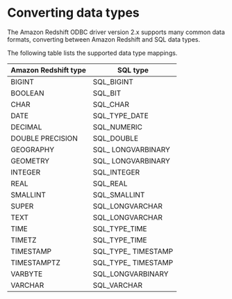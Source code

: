 # Converting data types<a name="odbc20-converting-data-types"></a>

The Amazon Redshift ODBC driver version 2\.x supports many common data formats, converting between Amazon Redshift and SQL data types\.

The following table lists the supported data type mappings\.


| Amazon Redshift type | SQL type | 
| --- | --- | 
|  BIGINT  |  SQL\_BIGINT  | 
|  BOOLEAN  |  SQL\_BIT  | 
|  CHAR  |  SQL\_CHAR  | 
|  DATE  |  SQL\_TYPE\_DATE  | 
|  DECIMAL  |  SQL\_NUMERIC  | 
|  DOUBLE PRECISION  |  SQL\_DOUBLE  | 
|  GEOGRAPHY  |  SQL\_ LONGVARBINARY  | 
|  GEOMETRY  |  SQL\_ LONGVARBINARY  | 
|  INTEGER  |  SQL\_INTEGER  | 
|  REAL  |  SQL\_REAL  | 
|  SMALLINT  |  SQL\_SMALLINT  | 
|  SUPER  |  SQL\_LONGVARCHAR  | 
|  TEXT  |  SQL\_LONGVARCHAR  | 
|  TIME  |  SQL\_TYPE\_TIME  | 
|  TIMETZ  |  SQL\_TYPE\_TIME  | 
|  TIMESTAMP  |  SQL\_TYPE\_ TIMESTAMP  | 
|  TIMESTAMPTZ  |  SQL\_TYPE\_ TIMESTAMP  | 
|  VARBYTE  |  SQL\_LONGVARBINARY  | 
|  VARCHAR  |  SQL\_VARCHAR  | 